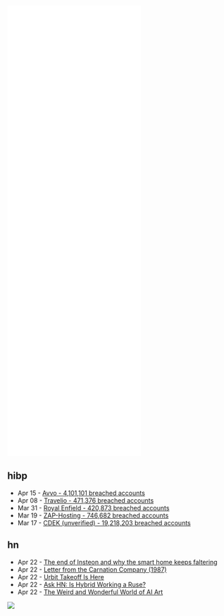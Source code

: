 ![Metrics](https://raw.githubusercontent.com/phixion/phixion/master/metrics.svg)

## hibp

<!--
for https://github.com/phixion/phixion/blob/main/.github/workflows/feeds.yml
-->
<!--START_SECTION:haveibeenpwnd-->
- Apr 15 - [Avvo - 4,101,101 breached accounts](https://haveibeenpwned.com/PwnedWebsites#Avvo)
- Apr 08 - [Travelio - 471,376 breached accounts](https://haveibeenpwned.com/PwnedWebsites#Travelio)
- Mar 31 - [Royal Enfield - 420,873 breached accounts](https://haveibeenpwned.com/PwnedWebsites#RoyalEnfield)
- Mar 19 - [ZAP-Hosting - 746,682 breached accounts](https://haveibeenpwned.com/PwnedWebsites#ZAPHosting)
- Mar 17 - [CDEK (unverified) - 19,218,203 breached accounts](https://haveibeenpwned.com/PwnedWebsites#CDEK)
<!--END_SECTION:haveibeenpwnd-->

## hn

<!--
for https://github.com/phixion/phixion/blob/main/.github/workflows/feeds.yml
-->
<!--START_SECTION:hn-->
- Apr 22 - [The end of Insteon and why the smart home keeps faltering](https://staceyoniot.com/the-end-of-insteon-and-why-the-smart-home-keeps-faltering/)
- Apr 22 - [Letter from the Carnation Company (1987)](https://www.pleacher.com/mp/mlessons/calculus/carnat.html)
- Apr 22 - [Urbit Takeoff Is Here](https://hatryx-lastud.tlon.network/newsletter/urbit-takeoff-is-here)
- Apr 22 - [Ask HN: Is Hybrid Working a Ruse?](https://news.ycombinator.com/item?id=31122002)
- Apr 22 - [The Weird and Wonderful World of AI Art](https://jxmo.notion.site/The-Weird-and-Wonderful-World-of-AI-Art-b9615a2e7278435b98380ff81ae1cf09)
<!--END_SECTION:hn-->

<!--
for https://yhype.me
-->
![](https://hit.yhype.me/github/profile?user_id=13013670)
